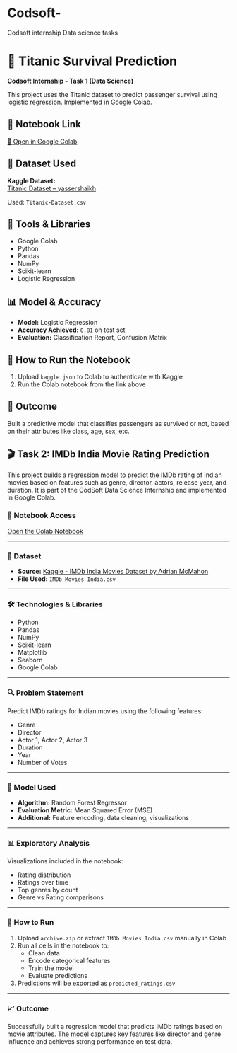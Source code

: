 # Codsoft-
Codsoft internship Data science tasks
# 🚢 Titanic Survival Prediction
**Codsoft Internship - Task 1 (Data Science)**

This project uses the Titanic dataset to predict passenger survival using logistic regression. Implemented in Google Colab.

## 📌 Notebook Link

[🔗 Open in Google Colab](https://colab.research.google.com/drive/1VYZ2HLpElL5TzeA7sVpnut8Gm2ZL2Vyk)

## 📁 Dataset Used
**Kaggle Dataset:**  
[Titanic Dataset – yassershaikh](https://www.kaggle.com/datasets/yasserh/titanic-dataset)

Used: `Titanic-Dataset.csv`

## 🧪 Tools & Libraries
- Google Colab
- Python
- Pandas
- NumPy
- Scikit-learn
- Logistic Regression

## 📊 Model & Accuracy
- **Model:** Logistic Regression  
- **Accuracy Achieved:** `0.81` on test set  
- **Evaluation:** Classification Report, Confusion Matrix

## 📌 How to Run the Notebook

1. Upload `kaggle.json` to Colab to authenticate with Kaggle
2. Run the Colab notebook from the link above

## 🧠 Outcome

Built a predictive model that classifies passengers as survived or not, based on their attributes like class, age, sex, etc.

## 🎬 Task 2: IMDb India Movie Rating Prediction

This project builds a regression model to predict the IMDb rating of Indian movies based on features such as genre, director, actors, release year, and duration. It is part of the CodSoft Data Science Internship and implemented in Google Colab.

### 🔗 Notebook Access

[Open the Colab Notebook](https://colab.research.google.com/drive/1VAu81rzi1xAJETmWw93trfNzjir6qwZT#scrollTo=BxrLy2bdOdGW)

---

### 📂 Dataset

- **Source:** [Kaggle - IMDb India Movies Dataset by Adrian McMahon](https://www.kaggle.com/datasets/adrianmcmahon/imdb-india-movies)  
- **File Used:** `IMDb Movies India.csv`

---

### 🛠️ Technologies & Libraries

- Python  
- Pandas  
- NumPy  
- Scikit-learn  
- Matplotlib  
- Seaborn  
- Google Colab  

---

### 🔍 Problem Statement

Predict IMDb ratings for Indian movies using the following features:

- Genre  
- Director  
- Actor 1, Actor 2, Actor 3  
- Duration  
- Year  
- Number of Votes  

---

### 🤖 Model Used

- **Algorithm:** Random Forest Regressor  
- **Evaluation Metric:** Mean Squared Error (MSE)  
- **Additional:** Feature encoding, data cleaning, visualizations

---

### 📊 Exploratory Analysis

Visualizations included in the notebook:

- Rating distribution  
- Ratings over time  
- Top genres by count  
- Genre vs Rating comparisons

---

### 🚀 How to Run

1. Upload `archive.zip` or extract `IMDb Movies India.csv` manually in Colab  
2. Run all cells in the notebook to:
   - Clean data  
   - Encode categorical features  
   - Train the model  
   - Evaluate predictions  
3. Predictions will be exported as `predicted_ratings.csv`

---

### 📈 Outcome

Successfully built a regression model that predicts IMDb ratings based on movie attributes. The model captures key features like director and genre influence and achieves strong performance on test data.

